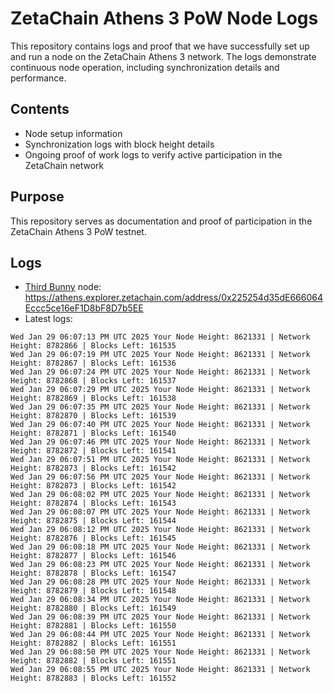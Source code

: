 # ZetaChain Athens 3 PoW Node Logs
This repository contains logs and proof that we have successfully set up and run a node on the ZetaChain Athens 3 network. The logs demonstrate continuous node operation, including synchronization details and performance.

## Contents
- Node setup information
- Synchronization logs with block height details
- Ongoing proof of work logs to verify active participation in the ZetaChain network

## Purpose
This repository serves as documentation and proof of participation in the ZetaChain Athens 3 PoW testnet.

## Logs

- [Third Bunny](https://thirdbunny.xyz/) node: https://athens.explorer.zetachain.com/address/0x225254d35dE666064Eccc5ce16eF1D8bF8D7b5EE
- Latest logs:
```
Wed Jan 29 06:07:13 PM UTC 2025 Your Node Height: 8621331 | Network Height: 8782866 | Blocks Left: 161535
Wed Jan 29 06:07:19 PM UTC 2025 Your Node Height: 8621331 | Network Height: 8782867 | Blocks Left: 161536
Wed Jan 29 06:07:24 PM UTC 2025 Your Node Height: 8621331 | Network Height: 8782868 | Blocks Left: 161537
Wed Jan 29 06:07:29 PM UTC 2025 Your Node Height: 8621331 | Network Height: 8782869 | Blocks Left: 161538
Wed Jan 29 06:07:35 PM UTC 2025 Your Node Height: 8621331 | Network Height: 8782870 | Blocks Left: 161539
Wed Jan 29 06:07:40 PM UTC 2025 Your Node Height: 8621331 | Network Height: 8782871 | Blocks Left: 161540
Wed Jan 29 06:07:46 PM UTC 2025 Your Node Height: 8621331 | Network Height: 8782872 | Blocks Left: 161541
Wed Jan 29 06:07:51 PM UTC 2025 Your Node Height: 8621331 | Network Height: 8782873 | Blocks Left: 161542
Wed Jan 29 06:07:56 PM UTC 2025 Your Node Height: 8621331 | Network Height: 8782873 | Blocks Left: 161542
Wed Jan 29 06:08:02 PM UTC 2025 Your Node Height: 8621331 | Network Height: 8782874 | Blocks Left: 161543
Wed Jan 29 06:08:07 PM UTC 2025 Your Node Height: 8621331 | Network Height: 8782875 | Blocks Left: 161544
Wed Jan 29 06:08:12 PM UTC 2025 Your Node Height: 8621331 | Network Height: 8782876 | Blocks Left: 161545
Wed Jan 29 06:08:18 PM UTC 2025 Your Node Height: 8621331 | Network Height: 8782877 | Blocks Left: 161546
Wed Jan 29 06:08:23 PM UTC 2025 Your Node Height: 8621331 | Network Height: 8782878 | Blocks Left: 161547
Wed Jan 29 06:08:28 PM UTC 2025 Your Node Height: 8621331 | Network Height: 8782879 | Blocks Left: 161548
Wed Jan 29 06:08:34 PM UTC 2025 Your Node Height: 8621331 | Network Height: 8782880 | Blocks Left: 161549
Wed Jan 29 06:08:39 PM UTC 2025 Your Node Height: 8621331 | Network Height: 8782881 | Blocks Left: 161550
Wed Jan 29 06:08:44 PM UTC 2025 Your Node Height: 8621331 | Network Height: 8782882 | Blocks Left: 161551
Wed Jan 29 06:08:50 PM UTC 2025 Your Node Height: 8621331 | Network Height: 8782882 | Blocks Left: 161551
Wed Jan 29 06:08:55 PM UTC 2025 Your Node Height: 8621331 | Network Height: 8782883 | Blocks Left: 161552
```
